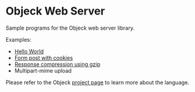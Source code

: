 # Objeck Web Server

Sample programs for the Objeck web server library.

Examples:
* [Hello World](examples/hello_http.obs)
* [Form post with cookies](examples/form_post_https.obs)
* [Response compression using gzip](examples/compress_response_https.obs)
* Multipart-mime upload

Please refer to the Objeck [project page](https://github.com/objeck/objeck-lang/) to learn more about the language.